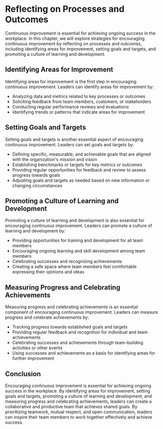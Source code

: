 Reflecting on Processes and Outcomes
===================================================================================

Continuous improvement is essential for achieving ongoing success in the workplace. In this chapter, we will explore strategies for encouraging continuous improvement by reflecting on processes and outcomes, including identifying areas for improvement, setting goals and targets, and promoting a culture of learning and development.

Identifying Areas for Improvement
---------------------------------

Identifying areas for improvement is the first step in encouraging continuous improvement. Leaders can identify areas for improvement by:

* Analyzing data and metrics related to key processes or outcomes
* Soliciting feedback from team members, customers, or stakeholders
* Conducting regular performance reviews and evaluations
* Identifying trends or patterns that indicate areas for improvement

Setting Goals and Targets
-------------------------

Setting goals and targets is another essential aspect of encouraging continuous improvement. Leaders can set goals and targets by:

* Defining specific, measurable, and achievable goals that are aligned with the organization's mission and vision
* Establishing benchmarks or targets for key metrics or outcomes
* Providing regular opportunities for feedback and review to assess progress towards goals
* Adjusting goals and targets as needed based on new information or changing circumstances

Promoting a Culture of Learning and Development
-----------------------------------------------

Promoting a culture of learning and development is also essential for encouraging continuous improvement. Leaders can promote a culture of learning and development by:

* Providing opportunities for training and development for all team members
* Encouraging ongoing learning and skill development among team members
* Celebrating successes and recognizing achievements
* Creating a safe space where team members feel comfortable expressing their opinions and ideas

Measuring Progress and Celebrating Achievements
-----------------------------------------------

Measuring progress and celebrating achievements is an essential component of encouraging continuous improvement. Leaders can measure progress and celebrate achievements by:

* Tracking progress towards established goals and targets
* Providing regular feedback and recognition for individual and team achievements
* Celebrating successes and achievements through team-building activities or other events
* Using successes and achievements as a basis for identifying areas for further improvement

Conclusion
----------

Encouraging continuous improvement is essential for achieving ongoing success in the workplace. By identifying areas for improvement, setting goals and targets, promoting a culture of learning and development, and measuring progress and celebrating achievements, leaders can create a collaborative and productive team that achieves shared goals. By prioritizing teamwork, mutual respect, and open communication, leaders can inspire their team members to work together effectively and achieve success.
